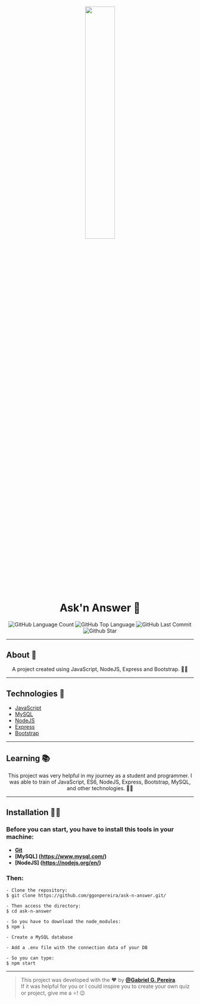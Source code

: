 <h4 align="center">
<img src="https://raw.githubusercontent.com/ggonpereira/ask-n-answer/public/assets/img/logo.png" width="40%" /><br>
 <h1 align="center">Ask'n Answer 🤗</h1> 
</h4>

<p align="center">
  <img alt="GitHub Language Count" src="https://img.shields.io/github/languages/count/ggonpereira/ask-n-answer" />
  <img alt="GitHub Top Language" src="https://img.shields.io/github/languages/top/ggonpereira/ask-n-answer" />
  <img alt="GitHub Last Commit" src="https://img.shields.io/github/last-commit/ggonpereira/ask-n-answer" />
  <img alt="Github Star" src="https://img.shields.io/github/stars/ggonpereira/ask-n-answer?style=social" />
</p>

---

<h2>About 📝</h2>

<p align="center">A project created using JavaScript, NodeJS, Express and Bootstrap. 👊🏼</p>

---

<h2>Technologies 🚀</h2>

- [JavaScript](https://www.javascript.com/)
- [MySQL](https://www.mysql.com/)
- [NodeJS](https://nodejs.org/en//)
- [Express](https://expressjs.com/pt-br/)
- [Bootstrap](https://getbootstrap.com/)

---

<h2>Learning 📚</h2>

<p align="center">This project was very helpful in my journey as a student and programmer. I was able to train of JavaScript, ES6, NodeJS, Express, Bootstrap, MySQL, and other technologies. 🙌🏼 </p>

---

<h2>Installation 👨‍💻</h2>

### Before you can start, you have to install this tools in your machine:

- <b>[Git](https://git-scm.com)</b>
- <b>[MySQL] (https://www.mysql.com/)</b>
- <b>[NodeJS] (https://nodejs.org/en/)</b>

### Then:

```
- Clone the repository:
$ git clone https://github.com/ggonpereira/ask-n-answer.git/

- Then access the directory:
$ cd ask-n-answer

- So you have to download the node_modules:
$ npm i

- Create a MySQL database

- Add a .env file with the connection data of your DB

- So you can type:
$ npm start
```

---

> This project was developed with the ❤️ by **[@Gabriel G. Pereira](https://www.linkedin.com/in/gabriel-gonçalves-pereira/)**.<br>
> If it was helpful for you or I could inspire you to create your own quiz or project, give me a ⭐! 😉
